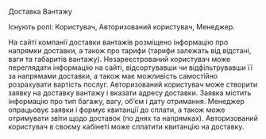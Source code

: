 Доставка Вантажу

Існують ролі: Користувач, Авторизований користувач, Менеджер.

На сайті компанії доставки вантажів розміщено інформацію про напрямки доставки, а також про тарифи (тарифи залежать від відстані, ваги та габаритів вантажу). Незареєстрований користувач може переглядати інформацію на сайті, відсортувавши чи відфільтрувавши її за напрямами доставки, а також має можливість самостійно розрахувати вартість послуг. Авторизований користувач може створити заявку на доставку вантажу і вказати адресу доставки. Заявка містить інформацію про тип багажу, вагу, об’єм і дату отримання. Менеджер опрацьовує заявки і формує квитанції до сплати, а також може отримувати звіти щодо доставок (по днях та напрямках). Авторизований користувач в своєму кабінеті може сплатити квитанцію на доставку.

